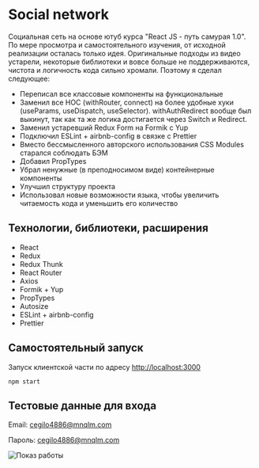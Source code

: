 # Social network

Социальная сеть на основе ютуб курса "React JS - путь самурая 1.0". По мере просмотра и самостоятельного изучения, от
исходной реализации осталась только идея. Оригинальные подходы из видео устарели, некоторые библиотеки и вовсе больше не поддерживаются,
чистота и логичность кода сильно хромали. Поэтому я сделал следующее:

- Переписал все классовые компоненты на функциональные
- Заменил все HOC (withRouter, connect) на более удобные хуки (useParams, useDispatch, useSelector). withAuthRedirect вообще был выкинут,
  так как та же логика достигается через Switch и Redirect.
- Заменил устаревший Redux Form на Formik c Yup
- Подключил ESLint + airbnb-config в связке с Prettier
- Вместо бессмысленного авторского использования CSS Modules старался соблюдать БЭМ
- Добавил PropTypes
- Убрал ненужные (в преподносимом виде) контейнерные компоненты
- Улучшил структуру проекта
- Использовал новые возможности языка, чтобы увеличить читаемость кода и уменьшить его количество

## Технологии, библиотеки, расширения

- React
- Redux
- Redux Thunk
- React Router
- Axios
- Formik + Yup
- PropTypes
- Autosize
- ESLint + airbnb-config
- Prettier

## Самостоятельный запуск

Запуск клиентской части по адресу [http://localhost:3000](http://localhost:3000)

```npm
npm start
```

## Тестовые данные для входа

Email: cegilo4886@mnqlm.com

Пароль: cegilo4886@mnqlm.com

![Показ работы](https://i.ibb.co/JFVv30C/Untitled.gif)
